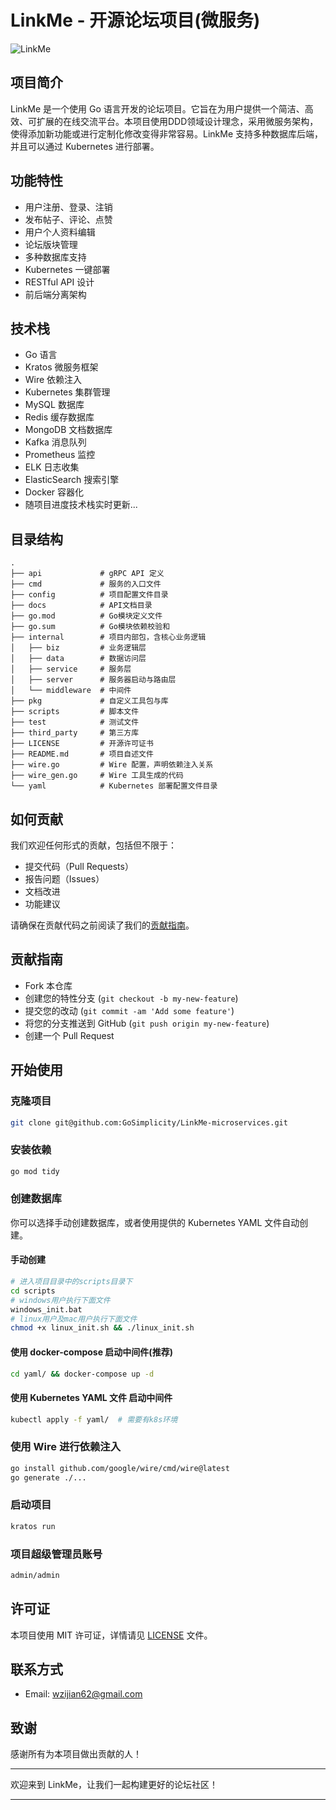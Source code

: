 # LinkMe - 开源论坛项目(微服务)

![LinkMe](https://socialify.git.ci/GoSimplicity/LinkMe-microservices/image?description=1&font=Source%20Code%20Pro&forks=1&issues=1&language=1&logo=https%3A%2F%2Fgithub.com%2Fwangzijian2002%2FLinkMe%2Fassets%2F71474660%2F22ef2063-ab82-481f-898f-29d95fa70236&name=1&pattern=Solid&pulls=1&stargazers=1&theme=Dark)

## 项目简介
LinkMe 是一个使用 Go 语言开发的论坛项目。它旨在为用户提供一个简洁、高效、可扩展的在线交流平台。本项目使用DDD领域设计理念，采用微服务架构，使得添加新功能或进行定制化修改变得非常容易。LinkMe 支持多种数据库后端，并且可以通过 Kubernetes 进行部署。

## 功能特性
- 用户注册、登录、注销
- 发布帖子、评论、点赞
- 用户个人资料编辑
- 论坛版块管理
- 多种数据库支持
- Kubernetes 一键部署
- RESTful API 设计
- 前后端分离架构

## 技术栈
- Go 语言
- Kratos 微服务框架
- Wire 依赖注入
- Kubernetes 集群管理
- MySQL 数据库
- Redis 缓存数据库
- MongoDB 文档数据库
- Kafka 消息队列
- Prometheus 监控
- ELK 日志收集
- ElasticSearch 搜索引擎
- Docker 容器化
- 随项目进度技术栈实时更新...

## 目录结构
```
.
├── api             # gRPC API 定义
├── cmd             # 服务的入口文件
├── config          # 项目配置文件目录
├── docs            # API文档目录
├── go.mod          # Go模块定义文件
├── go.sum          # Go模块依赖校验和
├── internal        # 项目内部包，含核心业务逻辑
│   ├── biz         # 业务逻辑层
│   ├── data        # 数据访问层
│   ├── service     # 服务层
│   ├── server      # 服务器启动与路由层
│   └── middleware  # 中间件
├── pkg             # 自定义工具包与库
├── scripts         # 脚本文件
├── test            # 测试文件
├── third_party     # 第三方库
├── LICENSE         # 开源许可证书
├── README.md       # 项目自述文件
├── wire.go         # Wire 配置，声明依赖注入关系
├── wire_gen.go     # Wire 工具生成的代码
└── yaml            # Kubernetes 部署配置文件目录
```

## 如何贡献
我们欢迎任何形式的贡献，包括但不限于：
- 提交代码（Pull Requests）
- 报告问题（Issues）
- 文档改进
- 功能建议

请确保在贡献代码之前阅读了我们的[贡献指南](#贡献指南)。

## 贡献指南
- Fork 本仓库
- 创建您的特性分支 (`git checkout -b my-new-feature`)
- 提交您的改动 (`git commit -am 'Add some feature'`)
- 将您的分支推送到 GitHub (`git push origin my-new-feature`)
- 创建一个 Pull Request

## 开始使用
### 克隆项目
```bash
git clone git@github.com:GoSimplicity/LinkMe-microservices.git
```

### 安装依赖
```bash
go mod tidy
```

### 创建数据库
你可以选择手动创建数据库，或者使用提供的 Kubernetes YAML 文件自动创建。

#### 手动创建
```bash
# 进入项目目录中的scripts目录下
cd scripts
# windows用户执行下面文件
windows_init.bat
# linux用户及mac用户执行下面文件
chmod +x linux_init.sh && ./linux_init.sh
```

#### 使用 docker-compose 启动中间件(推荐)
```bash
cd yaml/ && docker-compose up -d
```

#### 使用 Kubernetes YAML 文件 启动中间件
```bash
kubectl apply -f yaml/  # 需要有k8s环境
```

### 使用 Wire 进行依赖注入
```bash
go install github.com/google/wire/cmd/wire@latest
go generate ./...
```

### 启动项目
```bash
kratos run
```

### 项目超级管理员账号
```bash
admin/admin
```

## 许可证
本项目使用 MIT 许可证，详情请见 [LICENSE](./LICENSE) 文件。

## 联系方式
- Email: [wzijian62@gmail.com](mailto:wzijian62@gmail.com)

## 致谢
感谢所有为本项目做出贡献的人！

---
欢迎来到 LinkMe，让我们一起构建更好的论坛社区！

---